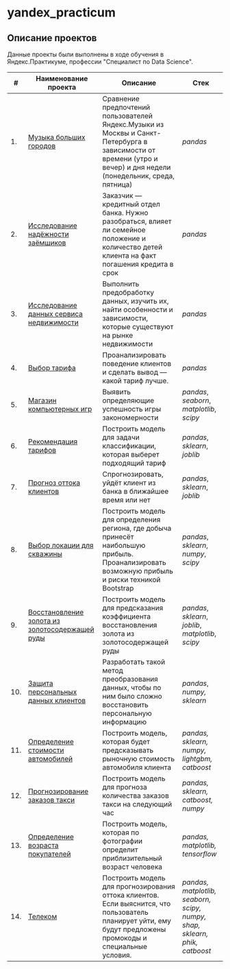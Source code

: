 # yandex_practicum

## Описание проектов

Данные проекты были выполнены в ходе обучения в Яндекс.Практикуме, профессии "Специалист по Data Science".

| #    | Наименование проекта                | Описание                                                     | Стек                                                         |
| ---- | ------------------------------------------------------------ | ------------------------------------------------------------ | ------------------------------------------------------------ |
| 1.   | [Музыка больших городов](big_cities_music) | Сравнение предпочтений пользователей Яндекс.Музыки из Москвы и Санкт-Петербурга в зависимости от времени (утро и вечер) и дня недели (понедельник, среда, пятница)| *pandas* |
| 2.   | [Исследование надёжности заёмщиков](https://github.com/aq2003/Portfolio/tree/main/Gold%20Recovery) | Заказчик — кредитный отдел банка. Нужно разобраться, влияет ли семейное положение и количество детей клиента на факт погашения кредита в срок | *pandas*       |
| 3.   | [Исследование данных сервиса недвижимости](https://github.com/aq2003/Portfolio/tree/main/Taxi%20Service) | Выполнить предобработку данных, изучить их, найти особенности и зависимости, которые существуют на рынке недвижимости | *pandas* |
| 4.   | [Выбор тарифа](https://github.com/aq2003/Portfolio/tree/main/Analyzing%20Texts) | Проанализировать поведение клиентов и сделать вывод — какой тариф лучше.             | *pandas* |
| 5.   | [Магазин компьютерных игр](big_cities_music) | Выявить определяющие успешность игры закономерности | *pandas*, *seaborn*, *matplotlib*, *scipy* |
| 6.   | [Рекомендация тарифов](https://github.com/aq2003/Portfolio/tree/main/Gold%20Recovery) | Построить модель для задачи классификации, которая выберет подходящий тариф | *pandas*, *sklearn*, *joblib*      |
| 7.   | [Прогноз оттока клиентов](https://github.com/aq2003/Portfolio/tree/main/Taxi%20Service) | Спрогнозировать, уйдёт клиент из банка в ближайшее время или нет | *pandas*, *sklearn*, *joblib* |
| 8.   | [Выбор локации для скважины](https://github.com/aq2003/Portfolio/tree/main/Analyzing%20Texts) | Построить модель для определения региона, где добыча принесёт наибольшую прибыль. Проанализировать возможную прибыль и риски техникой Bootstrap             | *pandas*, *sklearn*, *numpy*, *scipy* |
| 9.   | [Восстановление золота из золотосодержащей руды](big_cities_music) | Построить модель для предсказания коэффициента восстановления золота из золотосодержащей руды | *pandas*, *sklearn*, *joblib*, *matplotlib*, *scipy* |
| 10.  | [Защита персональных данных клиентов](https://github.com/aq2003/Portfolio/tree/main/Gold%20Recovery) | Разработать такой метод преобразования данных, чтобы по ним было сложно восстановить персональную информацию | *pandas*, *numpy, sklearn*     |
| 11.  | [Определение стоимости автомобилей](https://github.com/aq2003/Portfolio/tree/main/Taxi%20Service) | Построить модель, которая будет предсказывать рыночную стоимость автомобиля клиента | *pandas, sklearn, numpy, lightgbm, catboost* |
| 12.  | [Прогнозирование заказов такси](https://github.com/aq2003/Portfolio/tree/main/Analyzing%20Texts) | Построить модель для прогноза количества заказов такси на следующий час             | *pandas, sklearn, catboost, numpy* |
| 13.  | [Определение возраста покупателей](https://github.com/aq2003/Portfolio/tree/main/Taxi%20Service) | Построить модель, которая по фотографии определит приблизительный возраст человека  | *pandas, matplotlib, tensorflow* |
| 14.  | [Телеком](https://github.com/aq2003/Portfolio/tree/main/Taxi%20Service) | Построить модель для прогнозирования оттока клиентов. Если выяснится, что пользователь планирует уйти, ему будут предложены промокоды и специальные условия.  | *pandas, matplotlib, seaborn, scipy, numpy, shap, sklearn, phik, catboost* |
